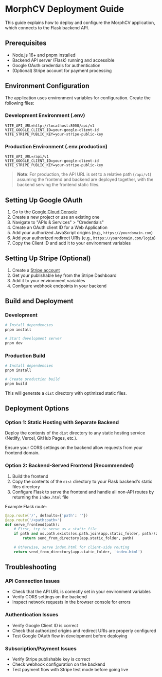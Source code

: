 # MorphCV Deployment Guide

This guide explains how to deploy and configure the MorphCV application, which connects to the Flask backend API.

## Prerequisites

- Node.js 16+ and pnpm installed
- Backend API server (Flask) running and accessible
- Google OAuth credentials for authentication
- (Optional) Stripe account for payment processing

## Environment Configuration

The application uses environment variables for configuration. Create the following files:

### Development Environment (.env)

```
VITE_API_URL=http://localhost:8000/api/v1
VITE_GOOGLE_CLIENT_ID=your-google-client-id
VITE_STRIPE_PUBLIC_KEY=your-stripe-public-key
```

### Production Environment (.env.production)

```
VITE_API_URL=/api/v1
VITE_GOOGLE_CLIENT_ID=your-google-client-id
VITE_STRIPE_PUBLIC_KEY=your-stripe-public-key
```

> **Note**: For production, the API URL is set to a relative path (`/api/v1`) assuming the frontend and backend are deployed together, with the backend serving the frontend static files.

## Setting Up Google OAuth

1. Go to the [Google Cloud Console](https://console.cloud.google.com/)
2. Create a new project or use an existing one
3. Navigate to "APIs & Services" > "Credentials"
4. Create an OAuth client ID for a Web Application
5. Add your authorized JavaScript origins (e.g., `https://yourdomain.com`)
6. Add your authorized redirect URIs (e.g., `https://yourdomain.com/login`)
7. Copy the Client ID and add it to your environment variables

## Setting Up Stripe (Optional)

1. Create a [Stripe account](https://stripe.com/)
2. Get your publishable key from the Stripe Dashboard
3. Add it to your environment variables
4. Configure webhook endpoints in your backend

## Build and Deployment

### Development

```bash
# Install dependencies
pnpm install

# Start development server
pnpm dev
```

### Production Build

```bash
# Install dependencies
pnpm install

# Create production build
pnpm build
```

This will generate a `dist` directory with optimized static files.

## Deployment Options

### Option 1: Static Hosting with Separate Backend

Deploy the contents of the `dist` directory to any static hosting service (Netlify, Vercel, GitHub Pages, etc.).

Ensure your CORS settings on the backend allow requests from your frontend domain.

### Option 2: Backend-Served Frontend (Recommended)

1. Build the frontend
2. Copy the contents of the `dist` directory to your Flask backend's static files directory
3. Configure Flask to serve the frontend and handle all non-API routes by returning the `index.html` file

Example Flask route:
```python
@app.route('/', defaults={'path': ''})
@app.route('/<path:path>')
def serve_frontend(path):
    # First, try to serve as a static file
    if path and os.path.exists(os.path.join(app.static_folder, path)):
        return send_from_directory(app.static_folder, path)
    
    # Otherwise, serve index.html for client-side routing
    return send_from_directory(app.static_folder, 'index.html')
```

## Troubleshooting

### API Connection Issues

- Check that the API URL is correctly set in your environment variables
- Verify CORS settings on the backend
- Inspect network requests in the browser console for errors

### Authentication Issues

- Verify Google Client ID is correct
- Check that authorized origins and redirect URIs are properly configured
- Test Google OAuth flow in development before deploying

### Subscription/Payment Issues

- Verify Stripe publishable key is correct
- Check webhook configuration on the backend
- Test payment flow with Stripe test mode before going live
